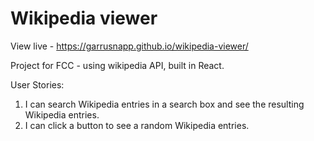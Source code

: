 # Wikipedia viewer
View live - https://garrusnapp.github.io/wikipedia-viewer/


Project for FCC - using wikipedia API, built in React.

User Stories:

1. I can search Wikipedia entries in a search box and see the resulting Wikipedia entries.
2. I can click a button to see a random Wikipedia entries.
